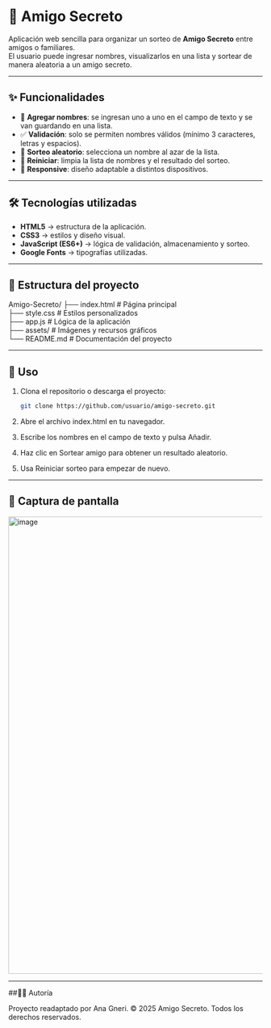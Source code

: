# 🎁 Amigo Secreto

Aplicación web sencilla para organizar un sorteo de **Amigo Secreto** entre amigos o familiares.  
El usuario puede ingresar nombres, visualizarlos en una lista y sortear de manera aleatoria a un amigo secreto.

---

## ✨ Funcionalidades

- 📌 **Agregar nombres**: se ingresan uno a uno en el campo de texto y se van guardando en una lista.  
- ✅ **Validación**: solo se permiten nombres válidos (mínimo 3 caracteres, letras y espacios).  
- 🎲 **Sorteo aleatorio**: selecciona un nombre al azar de la lista.  
- 🔄 **Reiniciar**: limpia la lista de nombres y el resultado del sorteo.  
- 📱 **Responsive**: diseño adaptable a distintos dispositivos.  

---

## 🛠️ Tecnologías utilizadas

- **HTML5** → estructura de la aplicación.  
- **CSS3** → estilos y diseño visual.  
- **JavaScript (ES6+)** → lógica de validación, almacenamiento y sorteo.  
- **Google Fonts** → tipografías utilizadas.  

---

## 📂 Estructura del proyecto

Amigo-Secreto/
├── index.html   # Página principal  
├── style.css    # Estilos personalizados  
├── app.js       # Lógica de la aplicación  
├── assets/      # Imágenes y recursos gráficos  
└── README.md    # Documentación del proyecto

---

## 🚀 Uso

1. Clona el repositorio o descarga el proyecto:  
   ```bash
   git clone https://github.com/usuario/amigo-secreto.git
2. Abre el archivo index.html en tu navegador.

3. Escribe los nombres en el campo de texto y pulsa Añadir.

4. Haz clic en Sortear amigo para obtener un resultado aleatorio.

5. Usa Reiniciar sorteo para empezar de nuevo.

---

## 📸 Captura de pantalla

<img width="743" height="906" alt="image" src="https://github.com/user-attachments/assets/48da7f0c-9385-4917-8296-6a8fbe0f133b" />

---

##👩‍💻 Autoría

Proyecto readaptado por Ana Gneri.
© 2025 Amigo Secreto. Todos los derechos reservados.

